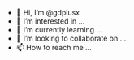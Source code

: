 - 👋 Hi, I’m @gdplusx
- 👀 I’m interested in ...
- 🌱 I’m currently learning ...
- 💞️ I’m looking to collaborate on ...
- 📫 How to reach me ...

<!---
gdplusx/gdplusx is a ✨ special ✨ repository because its `README.md` (this file) appears on your GitHub profile.
You can click the Preview link to take a look at your changes.
--->
